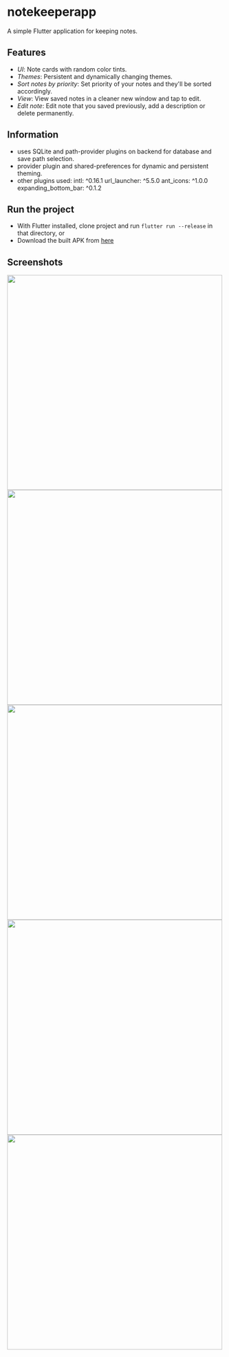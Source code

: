 # notekeeperapp

A simple Flutter application for keeping notes.

## Features
- *UI*: Note cards with random color tints. 
- *Themes*: Persistent and dynamically changing themes.
- *Sort notes by priority*: Set priority of your notes and they'll be sorted accordingly.
- *View*: View saved notes in a cleaner new window and tap to edit.
- *Edit note*: Edit note that you saved previously, add a description or delete permanently.

## Information
- uses SQLite and path-provider plugins on backend for database and save path selection.
- provider plugin and shared-preferences for dynamic and persistent theming.
- other plugins used:
  intl: ^0.16.1
  url_launcher: ^5.5.0
  ant_icons: ^1.0.0
  expanding_bottom_bar: ^0.1.2

## Run the project
- With Flutter installed, clone project and run `flutter run --release` in that directory, 
or
- Download the built APK from [here](https://github.com/razorcalhn/notekeeper_app/blob/app-beautification/github_assets/notekeeper.apk)

## Screenshots
<img src="github_assets/ss1.gif" height="500">
<img src="github_assets/ss2.gif" height="500">
<img src="github_assets/ss3.gif" height="500">
<img src="github_assets/ss4.gif" height="500">
<img src="github_assets/ss5.gif" height="500">


